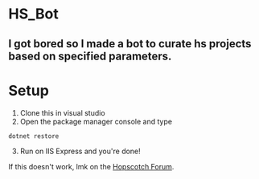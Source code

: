 # HS_Bot
I got bored so I made a bot to curate hs projects based on specified parameters.
---
# Setup
1. Clone this in visual studio
2. Open the package manager console and type
```
dotnet restore
```
3. Run on IIS Express and you're done!


If this doesn't work, lmk on the [Hopscotch Forum](https://forum.gethopscotch.com/u/DogIcing).
